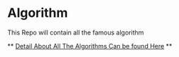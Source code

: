 # Algorithm
This Repo will contain all the famous algorithm

** [Detail About All The Algorithms Can be found Here](https://actually-condor-69a.notion.site/Algorithms-d9b5ca9f21ef4dd5a3668a0049679e70) **
